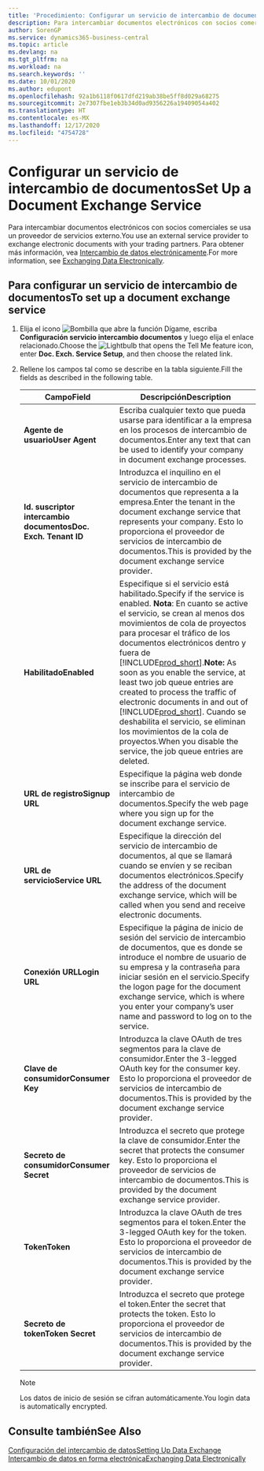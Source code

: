 ```yaml
---
title: 'Procedimiento: Configurar un servicio de intercambio de documentos | Documentos de Microsoft'
description: Para intercambiar documentos electrónicos con socios comerciales se usa un proveedor de servicios externo.
author: SorenGP
ms.service: dynamics365-business-central
ms.topic: article
ms.devlang: na
ms.tgt_pltfrm: na
ms.workload: na
ms.search.keywords: ''
ms.date: 10/01/2020
ms.author: edupont
ms.openlocfilehash: 92a1b6118f0617dfd219ab38be5ff8d029a68275
ms.sourcegitcommit: 2e7307fbe1eb3b34d0ad9356226a19409054a402
ms.translationtype: HT
ms.contentlocale: es-MX
ms.lasthandoff: 12/17/2020
ms.locfileid: "4754728"
---
```

# <a name="set-up-a-document-exchange-service"></a><span data-ttu-id="a67df-103">Configurar un servicio de intercambio de documentos</span><span class="sxs-lookup"><span data-stu-id="a67df-103">Set Up a Document Exchange Service</span></span>
<span data-ttu-id="a67df-104">Para intercambiar documentos electrónicos con socios comerciales se usa un proveedor de servicios externo.</span><span class="sxs-lookup"><span data-stu-id="a67df-104">You use an external service provider to exchange electronic documents with your trading partners.</span></span> <span data-ttu-id="a67df-105">Para obtener más información, vea [Intercambio de datos electrónicamente](across-data-exchange.md).</span><span class="sxs-lookup"><span data-stu-id="a67df-105">For more information, see [Exchanging Data Electronically](across-data-exchange.md).</span></span>  

## <a name="to-set-up-a-document-exchange-service"></a><span data-ttu-id="a67df-106">Para configurar un servicio de intercambio de documentos</span><span class="sxs-lookup"><span data-stu-id="a67df-106">To set up a document exchange service</span></span>  
1. <span data-ttu-id="a67df-107">Elija el icono ![Bombilla que abre la función Dígame](media/ui-search/search_small.png "Dígame qué desea hacer"), escriba **Configuración servicio intercambio documentos** y luego elija el enlace relacionado.</span><span class="sxs-lookup"><span data-stu-id="a67df-107">Choose the ![Lightbulb that opens the Tell Me feature](media/ui-search/search_small.png "Tell me what you want to do") icon, enter **Doc. Exch. Service Setup**, and then choose the related link.</span></span>  
2. <span data-ttu-id="a67df-108">Rellene los campos tal como se describe en la tabla siguiente.</span><span class="sxs-lookup"><span data-stu-id="a67df-108">Fill the fields as described in the following table.</span></span>  

    |<span data-ttu-id="a67df-109">Campo</span><span class="sxs-lookup"><span data-stu-id="a67df-109">Field</span></span>|<span data-ttu-id="a67df-110">Descripción</span><span class="sxs-lookup"><span data-stu-id="a67df-110">Description</span></span>|  
    |---------------------------------|---------------------------------------|  
    |<span data-ttu-id="a67df-111">**Agente de usuario**</span><span class="sxs-lookup"><span data-stu-id="a67df-111">**User Agent**</span></span>|<span data-ttu-id="a67df-112">Escriba cualquier texto que pueda usarse para identificar a la empresa en los procesos de intercambio de documentos.</span><span class="sxs-lookup"><span data-stu-id="a67df-112">Enter any text that can be used to identify your company in document exchange processes.</span></span>|  
    |<span data-ttu-id="a67df-113">**Id. suscriptor intercambio documentos**</span><span class="sxs-lookup"><span data-stu-id="a67df-113">**Doc. Exch. Tenant ID**</span></span>|<span data-ttu-id="a67df-114">Introduzca el inquilino en el servicio de intercambio de documentos que representa a la empresa.</span><span class="sxs-lookup"><span data-stu-id="a67df-114">Enter the tenant in the document exchange service that represents your company.</span></span> <span data-ttu-id="a67df-115">Esto lo proporciona el proveedor de servicios de intercambio de documentos.</span><span class="sxs-lookup"><span data-stu-id="a67df-115">This is provided by the document exchange service provider.</span></span>|  
    |<span data-ttu-id="a67df-116">**Habilitado**</span><span class="sxs-lookup"><span data-stu-id="a67df-116">**Enabled**</span></span>|<span data-ttu-id="a67df-117">Especifique si el servicio está habilitado.</span><span class="sxs-lookup"><span data-stu-id="a67df-117">Specify if the service is enabled.</span></span> <span data-ttu-id="a67df-118">**Nota**: En cuanto se active el servicio, se crean al menos dos movimientos de cola de proyectos para procesar el tráfico de los documentos electrónicos dentro y fuera de [!INCLUDE[prod_short](includes/prod_short.md)].</span><span class="sxs-lookup"><span data-stu-id="a67df-118">**Note:**  As soon as you enable the service, at least two job queue entries are created to process the traffic of electronic documents in and out of [!INCLUDE[prod_short](includes/prod_short.md)].</span></span> <span data-ttu-id="a67df-119">Cuando se deshabilita el servicio, se eliminan los movimientos de la cola de proyectos.</span><span class="sxs-lookup"><span data-stu-id="a67df-119">When you disable the service, the job queue entries are deleted.</span></span>|  
    |<span data-ttu-id="a67df-120">**URL de registro**</span><span class="sxs-lookup"><span data-stu-id="a67df-120">**Signup URL**</span></span>|<span data-ttu-id="a67df-121">Especifique la página web donde se inscribe para el servicio de intercambio de documentos.</span><span class="sxs-lookup"><span data-stu-id="a67df-121">Specify the web page where you sign up for the document exchange service.</span></span>|  
    |<span data-ttu-id="a67df-122">**URL de servicio**</span><span class="sxs-lookup"><span data-stu-id="a67df-122">**Service URL**</span></span>|<span data-ttu-id="a67df-123">Especifique la dirección del servicio de intercambio de documentos, al que se llamará cuando se envíen y se reciban documentos electrónicos.</span><span class="sxs-lookup"><span data-stu-id="a67df-123">Specify the address of the document exchange service, which will be called when you send and receive electronic documents.</span></span>|  
    |<span data-ttu-id="a67df-124">**Conexión URL**</span><span class="sxs-lookup"><span data-stu-id="a67df-124">**Login URL**</span></span>|<span data-ttu-id="a67df-125">Especifique la página de inicio de sesión del servicio de intercambio de documentos, que es donde se introduce el nombre de usuario de su empresa y la contraseña para iniciar sesión en el servicio.</span><span class="sxs-lookup"><span data-stu-id="a67df-125">Specify the logon page for the document exchange service, which is where you enter your company’s user name and password to log on to the service.</span></span>|  
    |<span data-ttu-id="a67df-126">**Clave de consumidor**</span><span class="sxs-lookup"><span data-stu-id="a67df-126">**Consumer Key**</span></span>|<span data-ttu-id="a67df-127">Introduzca la clave OAuth de tres segmentos para la clave de consumidor.</span><span class="sxs-lookup"><span data-stu-id="a67df-127">Enter the 3-legged OAuth key for the consumer key.</span></span> <span data-ttu-id="a67df-128">Esto lo proporciona el proveedor de servicios de intercambio de documentos.</span><span class="sxs-lookup"><span data-stu-id="a67df-128">This is provided by the document exchange service provider.</span></span>|  
    |<span data-ttu-id="a67df-129">**Secreto de consumidor**</span><span class="sxs-lookup"><span data-stu-id="a67df-129">**Consumer Secret**</span></span>|<span data-ttu-id="a67df-130">Introduzca el secreto que protege la clave de consumidor.</span><span class="sxs-lookup"><span data-stu-id="a67df-130">Enter the secret that protects the consumer key.</span></span> <span data-ttu-id="a67df-131">Esto lo proporciona el proveedor de servicios de intercambio de documentos.</span><span class="sxs-lookup"><span data-stu-id="a67df-131">This is provided by the document exchange service provider.</span></span>|  
    |<span data-ttu-id="a67df-132">**Token**</span><span class="sxs-lookup"><span data-stu-id="a67df-132">**Token**</span></span>|<span data-ttu-id="a67df-133">Introduzca la clave OAuth de tres segmentos para el token.</span><span class="sxs-lookup"><span data-stu-id="a67df-133">Enter the 3-legged OAuth key for the token.</span></span> <span data-ttu-id="a67df-134">Esto lo proporciona el proveedor de servicios de intercambio de documentos.</span><span class="sxs-lookup"><span data-stu-id="a67df-134">This is provided by the document exchange service provider.</span></span>|  
    |<span data-ttu-id="a67df-135">**Secreto de token**</span><span class="sxs-lookup"><span data-stu-id="a67df-135">**Token Secret**</span></span>|<span data-ttu-id="a67df-136">Introduzca el secreto que protege el token.</span><span class="sxs-lookup"><span data-stu-id="a67df-136">Enter the secret that protects the token.</span></span> <span data-ttu-id="a67df-137">Esto lo proporciona el proveedor de servicios de intercambio de documentos.</span><span class="sxs-lookup"><span data-stu-id="a67df-137">This is provided by the document exchange service provider.</span></span>|  

    > [!NOTE]  
    > <span data-ttu-id="a67df-138">Los datos de inicio de sesión se cifran automáticamente.</span><span class="sxs-lookup"><span data-stu-id="a67df-138">You login data is automatically encrypted.</span></span>

## <a name="see-also"></a><span data-ttu-id="a67df-139">Consulte también</span><span class="sxs-lookup"><span data-stu-id="a67df-139">See Also</span></span>  
[<span data-ttu-id="a67df-140">Configuración del intercambio de datos</span><span class="sxs-lookup"><span data-stu-id="a67df-140">Setting Up Data Exchange</span></span>](across-set-up-data-exchange.md)  
[<span data-ttu-id="a67df-141">Intercambio de datos en forma electrónica</span><span class="sxs-lookup"><span data-stu-id="a67df-141">Exchanging Data Electronically</span></span>](across-data-exchange.md)

